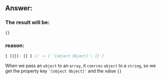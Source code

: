 ## Answer:

### The result will be:

```javascript
{}
```

### reason:
```javascript
{ [{}]: {} } // -> { '[object Object]': {} }
```

When we pass an `object` to an `array`, it `coerces` `object` to a `string`, so we get the property key `'[object Object]'` and the value `{}`


